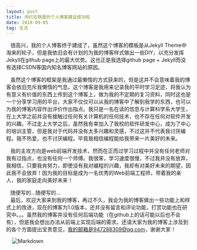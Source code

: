 ```yaml
---
layout: post
title: 肉烂在锅里的个人博客建设成功啦
date: 2018-09-05
tag: 生活
---
```

&nbsp;&nbsp;&nbsp;很高兴，我的个人博客终于建成了，虽然这个博客的模板是从Jekyll Theme中淘来的轮子，但是我依旧会有计划的为我的博客样式做出一些DIY，以充分发挥Jekyll在github page上的最大优势。这也正是我选择github page + Jekyll而没有选择CSDN等国内知名博客网站的原因。  

&nbsp;&nbsp;&nbsp;虽然这个博客的框架是我通过最懒惰的方式获来的，但是这并不会意味着我的博客会依旧充斥我懒惰的气息。这个博客是我用来记录我的平时学习足迹，将我认为有意义有价值的东西上传到这个博客上，做为我的不定期的复习资料，同时这也是一个分享学习用的平台，大家不仅仅可以从我的博客中了解到我学的东西，也可以为我的博客内容作出评价作出指点。我只是一名在读的信息与计算科学系大学生，在上大学之前并没有接触过任何有关计算机的任何技术，也不存在任何对软件开发的兴趣。不过走上大学之后，虽然我有幸加入了我校的软件研发中心，成为了中心的培训主管，但是我对于代码并没有太多兴趣和灵感，不过这并不代表我讨厌编程。我不热爱，也不讨厌编程。毕竟我相信编程能给我带来一片美好的未来。

&nbsp;&nbsp;&nbsp;我的主攻方向是web前端开发技术，然而在正而过学习过程中并没有任何老师对我有过指点，也没有任何一个师傅。我很笨，学习速度很慢，不过我并没有放弃，我相信，只要我肯努力，即使没有我对编程的兴趣，我却有对美好未来的期望，因此我不会放弃！因为我的目标是成为一名优秀的Web前端工程师，带着我的亲人，我的家庭走向美好未来！

&nbsp;&nbsp;&nbsp;随便写的...随便写的...  
&nbsp;&nbsp;&nbsp;最后，欢迎大家来到我的博客，再过不久，我会为我的博客做出一些功能上和样式上的改进，现在的博客为1.0版本，还并没有留言和评论功能，打赏功能也在研究中。。。虽然我的博客并没有任何后端功能（在github上的话可能以后也不会有），但是我会想出办法从前端上实现后端的需求。还请大家为我的博客上涉及到的各个方面提出宝贵意见，我的邮箱是947288309@qq.com，谢谢大家！


&nbsp;&nbsp;&nbsp; ![Markdown](http://i2.bvimg.com/661106/2ddc404c1437de15.jpg)




